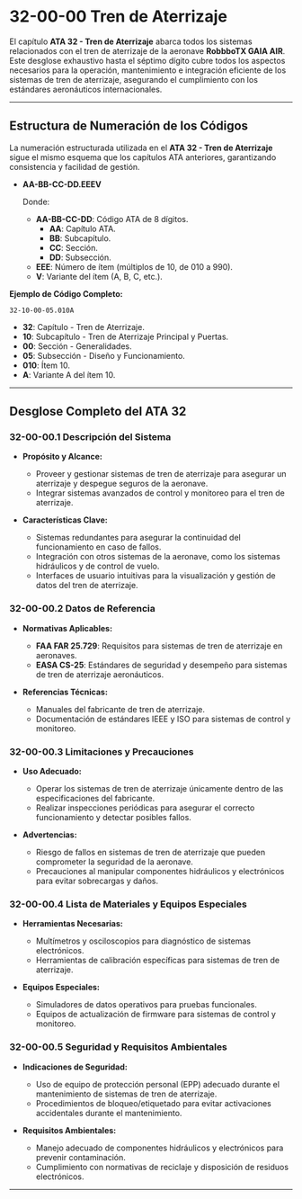 # 32-00-00 Tren de Aterrizaje

El capítulo **ATA 32 - Tren de Aterrizaje** abarca todos los sistemas relacionados con el tren de aterrizaje de la aeronave **RobbboTX GAIA AIR**. Este desglose exhaustivo hasta el séptimo dígito cubre todos los aspectos necesarios para la operación, mantenimiento e integración eficiente de los sistemas de tren de aterrizaje, asegurando el cumplimiento con los estándares aeronáuticos internacionales.

---

## **Estructura de Numeración de los Códigos**

La numeración estructurada utilizada en el **ATA 32 - Tren de Aterrizaje** sigue el mismo esquema que los capítulos ATA anteriores, garantizando consistencia y facilidad de gestión.

- **AA-BB-CC-DD.EEEV**

  Donde:

  - **AA-BB-CC-DD**: Código ATA de 8 dígitos.
    - **AA**: Capítulo ATA.
    - **BB**: Subcapítulo.
    - **CC**: Sección.
    - **DD**: Subsección.
  - **EEE**: Número de ítem (múltiplos de 10, de 010 a 990).
  - **V**: Variante del ítem (A, B, C, etc.).

**Ejemplo de Código Completo:**

`32-10-00-05.010A`

- **32**: Capítulo - Tren de Aterrizaje.
- **10**: Subcapítulo - Tren de Aterrizaje Principal y Puertas.
- **00**: Sección - Generalidades.
- **05**: Subsección - Diseño y Funcionamiento.
- **010**: Ítem 10.
- **A**: Variante A del ítem 10.

---

## **Desglose Completo del ATA 32**

### **32-00-00.1 Descripción del Sistema**

- **Propósito y Alcance:**
  - Proveer y gestionar sistemas de tren de aterrizaje para asegurar un aterrizaje y despegue seguros de la aeronave.
  - Integrar sistemas avanzados de control y monitoreo para el tren de aterrizaje.

- **Características Clave:**
  - Sistemas redundantes para asegurar la continuidad del funcionamiento en caso de fallos.
  - Integración con otros sistemas de la aeronave, como los sistemas hidráulicos y de control de vuelo.
  - Interfaces de usuario intuitivas para la visualización y gestión de datos del tren de aterrizaje.

### **32-00-00.2 Datos de Referencia**

- **Normativas Aplicables:**
  - **FAA FAR 25.729**: Requisitos para sistemas de tren de aterrizaje en aeronaves.
  - **EASA CS-25**: Estándares de seguridad y desempeño para sistemas de tren de aterrizaje aeronáuticos.

- **Referencias Técnicas:**
  - Manuales del fabricante de tren de aterrizaje.
  - Documentación de estándares IEEE y ISO para sistemas de control y monitoreo.

### **32-00-00.3 Limitaciones y Precauciones**

- **Uso Adecuado:**
  - Operar los sistemas de tren de aterrizaje únicamente dentro de las especificaciones del fabricante.
  - Realizar inspecciones periódicas para asegurar el correcto funcionamiento y detectar posibles fallos.

- **Advertencias:**
  - Riesgo de fallos en sistemas de tren de aterrizaje que pueden comprometer la seguridad de la aeronave.
  - Precauciones al manipular componentes hidráulicos y electrónicos para evitar sobrecargas y daños.

### **32-00-00.4 Lista de Materiales y Equipos Especiales**

- **Herramientas Necesarias:**
  - Multímetros y osciloscopios para diagnóstico de sistemas electrónicos.
  - Herramientas de calibración específicas para sistemas de tren de aterrizaje.

- **Equipos Especiales:**
  - Simuladores de datos operativos para pruebas funcionales.
  - Equipos de actualización de firmware para sistemas de control y monitoreo.

### **32-00-00.5 Seguridad y Requisitos Ambientales**

- **Indicaciones de Seguridad:**
  - Uso de equipo de protección personal (EPP) adecuado durante el mantenimiento de sistemas de tren de aterrizaje.
  - Procedimientos de bloqueo/etiquetado para evitar activaciones accidentales durante el mantenimiento.

- **Requisitos Ambientales:**
  - Manejo adecuado de componentes hidráulicos y electrónicos para prevenir contaminación.
  - Cumplimiento con normativas de reciclaje y disposición de residuos electrónicos.

---
